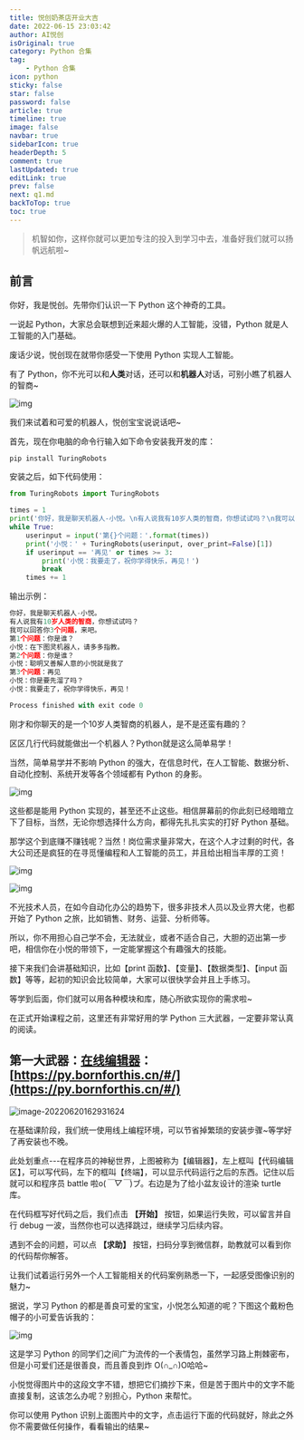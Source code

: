 ```yaml
---
title: 悦创奶茶店开业大吉
date: 2022-06-15 23:03:42
author: AI悦创
isOriginal: true
category: Python 合集
tag:
    - Python 合集
icon: python
sticky: false
star: false
password: false
article: true
timeline: true
image: false
navbar: true
sidebarIcon: true
headerDepth: 5
comment: true
lastUpdated: true
editLink: true
prev: false
next: q1.md
backToTop: true
toc: true
---
```


> 机智如你，这样你就可以更加专注的投入到学习中去，准备好我们就可以扬帆远航啦~

## 前言

你好，我是悦创。先带你们认识一下 Python 这个神奇的工具。

一说起 Python，大家总会联想到近来超火爆的人工智能，没错，Python 就是人工智能的入门基础。

废话少说，悦创现在就带你感受一下使用 Python 实现人工智能。

有了 Python，你不光可以和**人类**对话，还可以和**机器人**对话，可别小瞧了机器人的智商~

![img](./README.assets/eec7c55447ce39942d9a45afe5b78874.png)

我们来试着和可爱的机器人，悦创宝宝说说话吧~

首先，现在你电脑的命令行输入如下命令安装我开发的库：

```python
pip install TuringRobots
```

安装之后，如下代码使用：

```python
from TuringRobots import TuringRobots

times = 1
print('你好，我是聊天机器人-小悦。\n有人说我有10岁人类的智商，你想试试吗？\n我可以回答你3个问题，来吧。')
while True:
    userinput = input('第{}个问题：'.format(times))
    print('小悦：' + TuringRobots(userinput, over_print=False)[1])
    if userinput == '再见' or times >= 3:
        print('小悦：我要走了，祝你学得快乐，再见！')
        break
    times += 1
```

输出示例：

```python
你好，我是聊天机器人-小悦。
有人说我有10岁人类的智商，你想试试吗？
我可以回答你3个问题，来吧。
第1个问题：你是谁？
小悦：在下图灵机器人，请多多指教。
第2个问题：你是谁？
小悦：聪明又善解人意的小悦就是我了
第3个问题：再见
小悦：你是要先溜了吗？
小悦：我要走了，祝你学得快乐，再见！

Process finished with exit code 0
```

刚才和你聊天的是一个10岁人类智商的机器人，是不是还蛮有趣的？

区区几行代码就能做出一个机器人？Python就是这么简单易学！

当然，简单易学并不影响 Python 的强大，在信息时代，在人工智能、数据分析、自动化控制、系统开发等各个领域都有 Python 的身影。

![img](./README.assets/8548532f4a20f82e279613323a59c2d1.png)

这些都是能用 Python 实现的，甚至还不止这些。相信屏幕前的你此刻已经暗暗立下了目标，当然，无论你想选择什么方向，都得先扎扎实实的打好 Python 基础。

那学这个到底赚不赚钱呢？当然！岗位需求量非常大，在这个人才过剩的时代，各大公司还是疯狂的在寻觅懂编程和人工智能的员工，并且给出相当丰厚的工资！

![img](./README.assets/4395f54f4526bb7cc89801ed8cf28170.png)

![img](./README.assets/bdd42555f809654c84ca35f9040a8bde.png)

不光技术人员，在如今自动化办公的趋势下，很多非技术人员以及业界大佬，也都开始了 Python 之旅，比如销售、财务、运营、分析师等。

所以，你不用担心自己学不会，无法就业，或者不适合自己，大胆的迈出第一步吧，相信你在小悦的带领下，一定能掌握这个有趣强大的技能。

接下来我们会讲基础知识，比如【print 函数】、【变量】、【数据类型】、【input 函数】等等，起初的知识会比较简单，大家可以很快学会并且上手练习。

等学到后面，你们就可以用各种模块和库，随心所欲实现你的需求啦~

在正式开始课程之前，这里还有非常好用的学 Python 三大武器，一定要非常认真的阅读。

## 第一大武器：[在线编辑器](https://py.bornforthis.cn/#/)：[https://py.bornforthis.cn/#/](https://py.bornforthis.cn/#/)

![image-20220620162931624](./README.assets/image-20220620162931624.png)

在基础课阶段，我们统一使用线上编程环境，可以节省掉繁琐的安装步骤~等学好了再安装也不晚。

此处划重点---在程序员的神秘世界，上图被称为【编辑器】，左上框叫【代码编辑区】，可以写代码，左下的框叫【终端】，可以显示代码运行之后的东西。记住以后就可以和程序员 battle 啦o(*￣▽￣*)ブ。右边是为了给小盆友设计的渲染 turtle 库。

在代码框写好代码之后，我们点击 **【开始】** 按钮，如果运行失败，可以留言并自行 debug 一波，当然你也可以选择跳过，继续学习后续内容。

遇到不会的问题，可以点 **【求助】** 按钮，扫码分享到微信群，助教就可以看到你的代码帮你解答。

让我们试着运行另外一个人工智能相关的代码案例熟悉一下，一起感受图像识别的魅力~

据说，学习 Python 的都是善良可爱的宝宝，小悦怎么知道的呢？下图这个戴粉色帽子的小可爱告诉我的：

![img](./README.assets/c0ff24a1a2081faaff6fb4feeebf5c88.png)

这是学习 Python 的同学们之间广为流传的一个表情包，虽然学习路上荆棘密布，但是小可爱们还是很善良，而且善良到炸 O(∩_∩)O哈哈~

小悦觉得图片中的这段文字不错，想把它们摘抄下来，但是苦于图片中的文字不能直接复制，这该怎么办呢？别担心，Python 来帮忙。

你可以使用 Python 识别上面图片中的文字，点击运行下面的代码就好，除此之外你不需要做任何操作，看看输出的结果~

